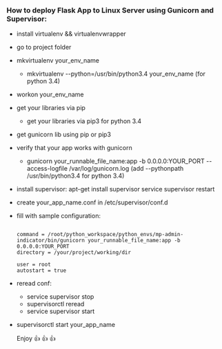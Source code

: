 ### How to deploy Flask App to Linux Server using Gunicorn and Supervisor:

* install virtualenv && virtualenvwrapper
* go to project folder
* mkvirtualenv your_env_name
	* mkvirtualenv --python=/usr/bin/python3.4 your_env_name (for python 3.4)

* workon your_env_name
* get your libraries via pip
	* get your libraries via pip3 for python 3.4

* get gunicorn lib using pip or pip3
* verify that your app works with gunicorn
	* gunicorn your_runnable_file_name:app -b 0.0.0.0:YOUR_PORT --access-logfile /var/log/gunicorn.log (add --pythonpath /usr/bin/python3.4 for python 3.4)

* install supervisor:
	apt-get install supervisor
	service supervisor restart

* create your_app_name.conf in /etc/supervisor/conf.d
* fill with sample configuration:
	
    ```[program:your_app_name]
	
    command = /root/python_workspace/python_envs/mp-admin-indicator/bin/gunicorn your_runnable_file_name:app -b 0.0.0.0:YOUR_PORT
	directory = /your/project/working/dir
	
    user = root
    autostart = true
    ```

* reread conf:
	* service supervisor stop
	* supervisorctl reread
	* service supervisor start

* supervisorctl start your_app_name

  Enjoy :+1: :+1: :+1:
